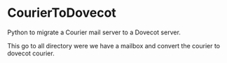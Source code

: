 CourierToDovecot
================

Python to migrate a Courier mail server to a Dovecot server.

This go to all directory were we have a mailbox and convert the courier to dovecot courier.
